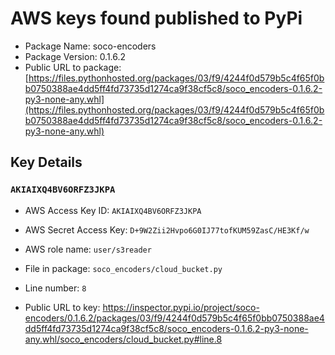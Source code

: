 # AWS keys found published to PyPi

* Package Name: soco-encoders
* Package Version: 0.1.6.2
* Public URL to package: [https://files.pythonhosted.org/packages/03/f9/4244f0d579b5c4f65f0bb0750388ae4dd5ff4fd73735d1274ca9f38cf5c8/soco_encoders-0.1.6.2-py3-none-any.whl](https://files.pythonhosted.org/packages/03/f9/4244f0d579b5c4f65f0bb0750388ae4dd5ff4fd73735d1274ca9f38cf5c8/soco_encoders-0.1.6.2-py3-none-any.whl)

## Key Details

### `AKIAIXQ4BV6ORFZ3JKPA`

* AWS Access Key ID: `AKIAIXQ4BV6ORFZ3JKPA`
* AWS Secret Access Key: `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` 
* AWS role name: `user/s3reader`
* File in package: `soco_encoders/cloud_bucket.py`
* Line number: `8`

* Public URL to key: https://inspector.pypi.io/project/soco-encoders/0.1.6.2/packages/03/f9/4244f0d579b5c4f65f0bb0750388ae4dd5ff4fd73735d1274ca9f38cf5c8/soco_encoders-0.1.6.2-py3-none-any.whl/soco_encoders/cloud_bucket.py#line.8


